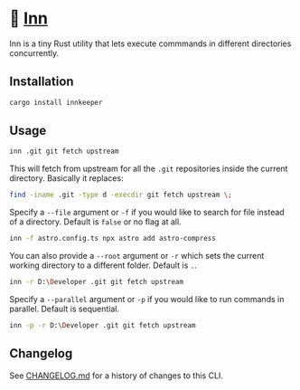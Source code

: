 # 🍺 [Inn]

Inn is a tiny Rust utility that lets execute commmands in different directories
concurrently.

[Inn]: https://crates.io/crates/innkeeper

## Installation

```sh
cargo install innkeeper
```

## Usage

```sh
inn .git git fetch upstream
```

This will fetch from upstream for all the `.git` repositories inside the current
directory. Basically it replaces:

```sh
find -iname .git -type d -execdir git fetch upstream \;
```

Specify a `--file` argument or `-f` if you would like to search for file instead
of a directory. Default is `false` or no flag at all.

```sh
inn -f astro.config.ts npx astro add astro-compress
```

You can also provide a `--root` argument or `-r` which sets the current working
directory to a different folder. Default is `.`.

```sh
inn -r D:\Developer .git git fetch upstream
```

Specify a `--parallel` argument or `-p` if you would like to run commands in
parallel. Default is sequential.

```sh
inn -p -r D:\Developer .git git fetch upstream
```

## Changelog

See [CHANGELOG.md](CHANGELOG.md) for a history of changes to this CLI.
